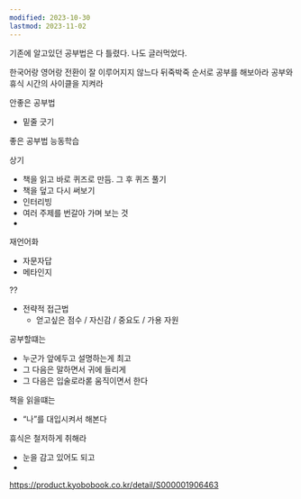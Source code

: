 ```yaml
---
modified: 2023-10-30
lastmod: 2023-11-02
---
```

기존에 알고있던 공부법은 다 틀렸다. 나도 글러먹었다.

한국어랑 영어랑 전환이 잘 이루어지지 않느다
뒤죽박죽 순서로 공부를 해보아라
공부와 휴식 시간의 사이클을 지켜라

안좋은 공부법
- 밑줄 긋기

좋은 공부법
능동학습

상기
- 책을 읽고 바로 퀴즈로 만듬. 그 후 퀴즈 풀기
- 책을 덮고 다시 써보기
- 인터리빙
- 여러 주제를 번갈아 가며 보는 것
- 

재언어화
- 자문자답
- 메타인지

??
- 전략적 접근법
	- 얻고싶은 점수 / 자신감 / 중요도 / 가용 자원

공부할떄는
- 누군가 앞에두고 설명하는게 최고
- 그 다음은 말하면서 귀에 들리게
- 그 다음은 입술로라롣 움직이면서 한다

책을 읽을떄는
- “나”를 대입시켜서 해본다

휴식은 철저하게 취해라
- 눈을 감고 있어도 되고
- 

https://product.kyobobook.co.kr/detail/S000001906463